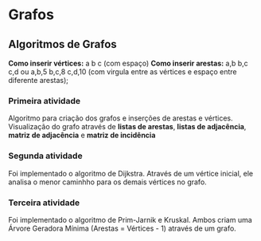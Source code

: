 # Grafos
## Algoritmos de Grafos

**Como inserir vértices:** a b c (com espaço)
**Como inserir arestas:** a,b b,c c,d ou a,b,5 b,c,8 c,d,10 (com virgula entre as vértices e espaço entre diferente arestas);

### Primeira atividade
Algoritmo para criação dos grafos e inserções de arestas e vértices.
Visualização do grafo através de **listas de arestas**, **listas de adjacência**, **matriz de adjacência** e **matriz de incidência**

### Segunda atividade
Foi implementado o algoritmo de Dijkstra. Através de um vértice inicial, ele analisa o menor caminhho para os demais vértices no grafo.

### Terceira atividade
Foi implementado o algoritmo de Prim-Jarnik e Kruskal. Ambos criam uma Árvore Geradora Mínima (Arestas = Vértices - 1) através de um grafo.

